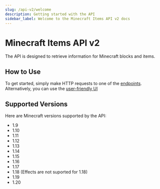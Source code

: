 ```yaml
---
slug: /api-v2/welcome
description: Getting started with the API
sidebar_label: Welcome to the Minecraft Items API v2 docs
---
```


# Minecraft Items API v2
The API is designed to retrieve information for Minecraft blocks and items.

## How to Use
To get started, simply make HTTP requests to one of the [endpoints](/api-v2/available-endpoints). Alternatively, you can use the [user-friendly UI](https://api.petarmc.com)

## Supported Versions

Here are Minecraft versions supported by the API:

- 1.9
- 1.10
- 1.11
- 1.12
- 1.13
- 1.14
- 1.15
- 1.16
- 1.17
- 1.18 (Effects are not suported for 1.18)
- 1.19
- 1.20

